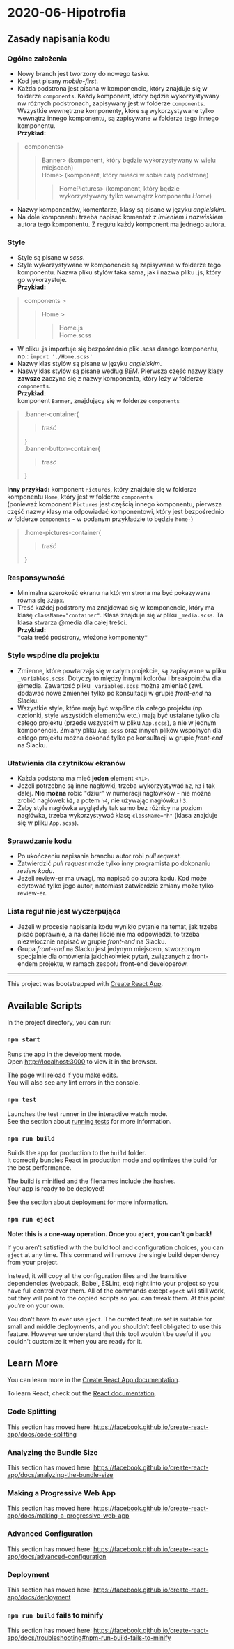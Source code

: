 # 2020-06-Hipotrofia

## Zasady napisania kodu
### Ogólne założenia
- Nowy branch jest tworzony do nowego tasku.
- Kod jest pisany *mobile-first*.
- Każda podstrona jest pisana w komponencie, który znajduje się w folderze `components`. Każdy komponent, który będzie wykorzystywany nw różnych podstronach, zapisywany jest w folderze `components`. Wszystkie wewnętrzne komponenty, które są wykorzystywane tylko wewnątrz innego komponentu, są zapisywane w folderze tego innego komponentu.  
**Przykład:**  
>components>  
>>Banner> (komponent, który będzie wykorzystywany w wielu miejscach)  
>>Home> (komponent, który mieści w sobie całą podstronę)
>>>HomePictures> (komponent, który będzie wykorzystywany tylko wewnątrz komponentu *Home*)  
- Nazwy komponentów, komentarze, klasy są pisane w języku *angielskim*.
- Na dole komponentu trzeba napisać komentaż z *imieniem i nazwiskiem* autora tego komponentu. Z regułu każdy komponent ma jednego autora.

### Style
- Style są pisane w *scss*.
- Style wykorzystywane w komponencie są zapisywane w folderze tego komponentu. Nazwa pliku stylów taka sama, jak i nazwa pliku .js, który go wykorzystuje.  
**Przykład:**  
>components >  
>>Home >  
>>>Home.js  
>>>Home.scss  
- W pliku .js importuje się bezpośrednio plik .scss danego komponentu, np.:
`import './Home.scss'`
- Nazwy klas stylów są pisane w języku *angielskim*.
- Naswy klas stylów są pisane według *BEM*. Pierwsza część nazwy klasy **zawsze** zaczyna się z nazwy komponenta, który leży w folderze `components`.  
**Przykład:**  
komponent `Banner`, znajdujący się w folderze `components`  
>.banner-container{  
>>*treść* 
> 
>}  
>.banner-button-container{  
>>*treść*  
>
>}  

**Inny przykład:**
komponent `Pictures`, który znajduje się w folderze komponentu `Home`, który jest w folderze `components`  
(ponieważ komponent `Pictures` jest częścią innego komponentu, pierwsza część nazwy klasy ma odpowiadać komponentowi, który jest bezpośrednio w folderze `components` - w podanym przykładzie to będzie `home-`)  
>.home-pictures-container{  
>>*treść*  
>
>}  

### Responsywność
- Minimalna szerokość ekranu na którym strona ma być pokazywana równa się `320px`.
- Treść każdej podstrony ma znajdować się w komponencie, który ma klasę `className="container"`. Klasa znajduje się w pliku `_media.scss`. Ta klasa stwarza @media dla całej treści.  
**Przykład:**  
    <div>  
        <Banner photo={bannerPhoto} />  
        <div className="container">  
            *cała treść podstrony, włożone komponenty*  
        </div>  
    </div>  

### Style wspólne dla projektu
- Zmienne, które powtarzają się w całym projekcie, są zapisywane w pliku `_variables.scss`. Dotyczy to między innymi kolorów i breakpointów dla @media. Zawartość pliku `_variables.scss` można zmieniać (zwł. dodawać nowe zmienne) tylko po konsultacji w grupie *front-end* na Slacku.
- Wszystkie style, które mają być wspólne dla całego projektu (np. czcionki, style wszystkich elementów etc.) mają być ustalane tylko dla całego projektu (przede wszystkim w pliku `App.scss`), a nie w jednym komponencie. Zmiany pliku `App.scss` oraz innych plików wspólnych dla całego projektu można dokonać tylko po konsultacji w grupie *front-end* na Slacku.

### Ułatwienia dla czytników ekranów
- Każda podstona ma mieć **jeden** element `<h1>`.
- Jeżeli potrzebne są inne nagłówki, trzeba wykorzystywać `h2`, `h3` i tak dalej. **Nie można** robić "dziur" w numeracji nagłówków - nie można zrobić nagłówek `h2`, a potem `h4`, nie używając nagłówku `h3`.
- Żeby style nagłówka wyglądały tak samo bez różnicy na poziom nagłówka, trzeba wykorzystywać klasę `className="h"` (klasa znajduje się w pliku `App.scss`).

### Sprawdzanie kodu
- Po ukończeniu napisania branchu autor robi *pull request*.
- Zatwierdzić *pull request* może tylko inny programista po dokonaniu *review kodu*.
- Jeżeli review-er ma uwagi, ma napisać do autora kodu. Kod może edytować tylko jego autor, natomiast zatwierdzić zmiany może tylko review-er.

### Lista reguł nie jest wyczerpująca
- Jeżeli w procesie napisania kodu wynikło pytanie na temat, jak trzeba pisać poprawnie, a na danej liście nie ma odpowiedzi, to trzeba niezwłocznie napisać w grupie *front-end* na Slacku.
- Grupa *front-end* na Slacku jest jedynym miejscem, stworzonym specjalnie dla omówienia jakichkolwiek pytań, związanych z front-endem projektu, w ramach zespołu front-end developerów.




***

This project was bootstrapped with [Create React App](https://github.com/facebook/create-react-app).

## Available Scripts

In the project directory, you can run:

### `npm start`

Runs the app in the development mode.<br />
Open [http://localhost:3000](http://localhost:3000) to view it in the browser.

The page will reload if you make edits.<br />
You will also see any lint errors in the console.

### `npm test`

Launches the test runner in the interactive watch mode.<br />
See the section about [running tests](https://facebook.github.io/create-react-app/docs/running-tests) for more information.

### `npm run build`

Builds the app for production to the `build` folder.<br />
It correctly bundles React in production mode and optimizes the build for the best performance.

The build is minified and the filenames include the hashes.<br />
Your app is ready to be deployed!

See the section about [deployment](https://facebook.github.io/create-react-app/docs/deployment) for more information.

### `npm run eject`

**Note: this is a one-way operation. Once you `eject`, you can’t go back!**

If you aren’t satisfied with the build tool and configuration choices, you can `eject` at any time. This command will remove the single build dependency from your project.

Instead, it will copy all the configuration files and the transitive dependencies (webpack, Babel, ESLint, etc) right into your project so you have full control over them. All of the commands except `eject` will still work, but they will point to the copied scripts so you can tweak them. At this point you’re on your own.

You don’t have to ever use `eject`. The curated feature set is suitable for small and middle deployments, and you shouldn’t feel obligated to use this feature. However we understand that this tool wouldn’t be useful if you couldn’t customize it when you are ready for it.

## Learn More

You can learn more in the [Create React App documentation](https://facebook.github.io/create-react-app/docs/getting-started).

To learn React, check out the [React documentation](https://reactjs.org/).

### Code Splitting

This section has moved here: https://facebook.github.io/create-react-app/docs/code-splitting

### Analyzing the Bundle Size

This section has moved here: https://facebook.github.io/create-react-app/docs/analyzing-the-bundle-size

### Making a Progressive Web App

This section has moved here: https://facebook.github.io/create-react-app/docs/making-a-progressive-web-app

### Advanced Configuration

This section has moved here: https://facebook.github.io/create-react-app/docs/advanced-configuration

### Deployment

This section has moved here: https://facebook.github.io/create-react-app/docs/deployment

### `npm run build` fails to minify

This section has moved here: https://facebook.github.io/create-react-app/docs/troubleshooting#npm-run-build-fails-to-minify
